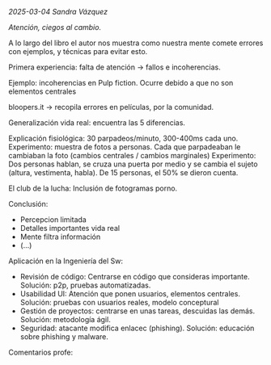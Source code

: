 *2025-03-04 Sandra Vázquez*

*Atención, ciegos al cambio.*

A lo largo del libro el autor nos muestra como nuestra mente comete errores con ejemplos, y técnicas para evitar esto.

Primera experiencia: falta de atención -> fallos e incoherencias.

Ejemplo: incoherencias en Pulp fiction. Ocurre debido a que no son elementos centrales

bloopers.it -> recopila errores en películas, por la comunidad.

Generalización vida real: encuentra las 5 diferencias.

Explicación fisiológica: 30 parpadeos/minuto, 300-400ms cada uno. 
Experimento: muestra de fotos a personas. Cada que parpadeaban le cambiaban la foto (cambios centrales / cambios marginales)
Experimento: Dos personas hablan, se cruza una puerta por medio y se cambia el sujeto (altura, vestimenta, habla). De 15 personas, el 50% se dieron cuenta.


El club de la lucha: Inclusión de fotogramas porno.

Conclusión:
- Percepcion limitada
- Detalles importantes vida real
- Mente filtra información
- (...)

Aplicación en la Ingeniería del Sw:
- Revisión de código: Centrarse en código que consideras importante. Solución: p2p, pruebas automatizadas.
- Usabilidad UI: Atención que ponen usuarios, elementos centrales. Solución: pruebas con usuarios reales, modelo conceptural
- Gestión de proyectos: centrarse en unas tareas, descuidas las demás. Solución: metodología ágil.
- Seguridad: atacante modifica enlacec (phishing). Solución: educación sobre phishing y malware.

Comentarios profe:
